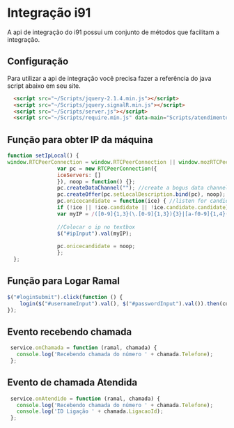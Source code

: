 # Integração i91

A api de integração do i91 possui um conjunto de métodos que facilitam a integração. 


## Configuração

Para utilizar a api de integração você precisa fazer a referência do java script abaixo em seu site.


```html
  <script src="~/Scripts/jquery-2.1.4.min.js"></script>
  <script src="~/Scripts/jquery.signalR.min.js"></script>
  <script src="~/Scripts/server.js"></script>
  <script src="~/Scripts/require.min.js" data-main="Scripts/atendimentoService.js"></script>

```

## Função para obter IP da máquina
```javascript
function setIpLocal() {
window.RTCPeerConnection = window.RTCPeerConnection || window.mozRTCPeerConnection || window.webkitRTCPeerConnection;
                var pc = new RTCPeerConnection({
                iceServers: []
                }), noop = function() {};
                pc.createDataChannel(""); //create a bogus data channel
                pc.createOffer(pc.setLocalDescription.bind(pc), noop); // create offer and set local description
                pc.onicecandidate = function(ice) { //listen for candidate events
                if (!ice || !ice.candidate || !ice.candidate.candidate) return;
                var myIP = /([0-9]{1,3}(\.[0-9]{1,3}){3}|[a-f0-9]{1,4}(:[a-f0-9]{1,4}){7})/.exec(ice.candidate.candidate)[1];
 
                //Colocar o ip no textbox
                $("#ipInput").val(myIP);
 
                pc.onicecandidate = noop;
                };
  };
```


## Função para Logar Ramal
```javascript
$("#loginSubmit").click(function () {  
    login($("#usernameInput").val(), $("#passwordInput").val()).then(conectarSignalR).catch(loginError);
});
```


## Evento recebendo chamada
```javascript
 service.onChamada = function (ramal, chamada) {
   console.log('Recebendo chamada do número ' + chamada.Telefone);
 };
 ```
 
## Evento de chamada Atendida
```javascript
 service.onAtendido = function (ramal, chamada) {
   console.log('Recebendo chamada do número ' + chamada.Telefone);
   console.log('ID Ligação ' + chamada.LigacaoId);
 };
 ```



